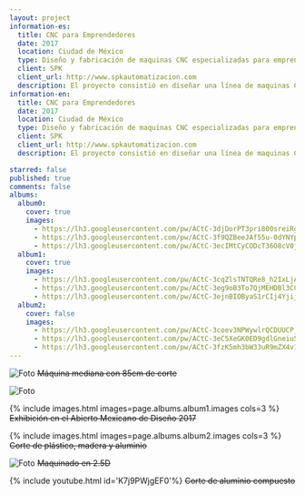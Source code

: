 ```yaml
---
layout: project
information-es:
  title: CNC para Emprendedores
  date: 2017
  location: Ciudad de México
  type: Diseño y fabricación de maquinas CNC especializadas para emprendedores.
  client: SPK
  client_url: http://www.spkautomatizacion.com
  description: El proyecto consistió en diseñar una línea de maquinas CNC, enfocada para emprendedores e industria pequeña, que pudiera cortar plásticos, maderas y metales ligeros.
information-en:
  title: CNC para Emprendedores
  date: 2017
  location: Ciudad de México
  type: Diseño y fabricación de maquinas CNC especializadas para emprendedores.
  client: SPK
  client_url: http://www.spkautomatizacion.com
  description: El proyecto consistió en diseñar una línea de maquinas CNC, enfocada para emprendedores e industria pequeña, que pudiera cortar plásticos, maderas y metales ligeros.

starred: false
published: true
comments: false
albums:
  album0:
    cover: true
    images:
      - https://lh3.googleusercontent.com/pw/ACtC-3djDorPT3pri800sreiRgvejij1cUC3LQXEJOaqjp9Q706AvtoMLAs3yB0OLO0fnfTU9fYa0qv4K6vl7TDlOkq5RA67L4zBTh2oUL654izgMd2OnmJyBoYaXvXe_goUw2d_UXQW7isxigdrq7gMt8d0rQ=w1600-h632-no?authuser=1
      - https://lh3.googleusercontent.com/pw/ACtC-3f9QZBeeJAf55u-0dYNYpIXMEGS6xByl7M4QpVUUvzla3ibVaxZq7Etqon9-O_KEtVTFDwZktby5ElJvn4xnhgOwippqSRYBDCpc-DmswNREtYWmiV_HMyTgUDjlRnHAdMjkBtpe7gj1Xr6rPihLiUNAA=w2048-h1152-no?authuser=1
      - https://lh3.googleusercontent.com/pw/ACtC-3ecIMtCyCODcT36O8cV0jESA6-Rkox-45NUpZlnG96VpWsa1qZZznKHObrT6pXiXHoeb_aYplurXc8C5W5u9iw244NJZgs0y212pFoLowhekhWlmgEcmY90PQwvqtyCr2OkgpltKln6jnNY4xvbAzYoHg=w2400-h715-no?authuser=1
  album1:
    cover: true
    images:
      - https://lh3.googleusercontent.com/pw/ACtC-3cqZlsTNTQRe8_h2IxLjAs5FFmhhsJZewMgzl9wavVhdobTaf38qx9CJNk18HlhsfeX2hC9bhYKoHGMBQTB0wLE2x1McefqcnaGDwPaemQqWyspG9c5tM3cLhD1rI__VZaTEo9gJA5KaEOyisQM51tffw=w2048-h1152-no?authuser=1
      - https://lh3.googleusercontent.com/pw/ACtC-3eg9oB3To7QjMEHDBl3CC6GzqKLyYNYCEdgLaVWDdgyAF6c14X-R9afPoUzRIiM-VmW7ogGCA35KfkcCoWiju89e2VC9gy2Up6CPk4a1LcB_Jc7kpB6UPKn7GYl9oiaukWx6x0JZVLkqOV2irU6aV8q3g=w2068-h1163-no?authuser=1
      - https://lh3.googleusercontent.com/pw/ACtC-3ejnBIOByaS1rCIj4YjijgXTkyGga3oXBRbzMvWfmpqqiLTSM-Jj33U__Ivlves1lxMy7lNJx1nkbWvzNB22NabWUl241h4PBoYQWHZS9oBiPtyAks9PlceyKcomyaI3iZYA4YezZt1mRlW5xH2wV_2VA=w2009-h1163-no?authuser=1
  album2:
    cover: false
    images:
      - https://lh3.googleusercontent.com/pw/ACtC-3coev3NPWywlrQCDUUCP_Vdnzm6wNTyqkPvuahMOlwL5aIfNRDvdslLXYfAHtlOPu_KLi1BnsVJI5OXpmE0Br9sBL6IRmks_5xbgNWZE0l6vAcinHP61S7Ke59WbiE1DB_M3eammHRiCb1Zw6LTdaNHLw=w1551-h1163-no?authuser=1
      - https://lh3.googleusercontent.com/pw/ACtC-3eC5XeGK0ED9gdlGneiu5jVdYPKdkgdAKpiwRDmUE0qLYp3g5nI_uds3JX0BFcROEM6vtKi-ksUfARDWGc2THaOfa9n6brXN1rS4pTq-rYlMeUa61TAnYqrklLe1EJS1fAe_PKA0wkCuxsgaG2qm3AuJw=w1600-h898-no?authuser=1
      - https://lh3.googleusercontent.com/pw/ACtC-3fzK5mh3bW33uR9mZX4v1KO5FNxqiMtWA3dafaZ6BuAMSmS7-TQAbcdu8eEvjPgqg0Mfpg5Nby_yb41RPIMsaXJ1piuhlvQWIWf0joUFuqpcwQ7UdYdHOqHW7J26xe0cQGj4Rcni__i93TRuapAx0_MXw=w1566-h887-no?authuser=1
---
```


![Foto]({{page.albums.album0.images[1]}})
~~Máquina mediana con 85cm de corte~~

![Foto]({{page.albums.album0.images[0]}})

{% include images.html images=page.albums.album1.images cols=3 %}
~~Exhibición en el Abierto Mexicano de Diseño 2017~~

{% include images.html images=page.albums.album2.images cols=3 %}
~~Corte de plástico, madera y aluminio~~

![Foto]({{page.albums.album0.images[2]}})
~~Maquinado en 2.5D~~

{% include youtube.html id='K7j9PWjgEF0'%}
~~Corte de aluminio compuesto~~
